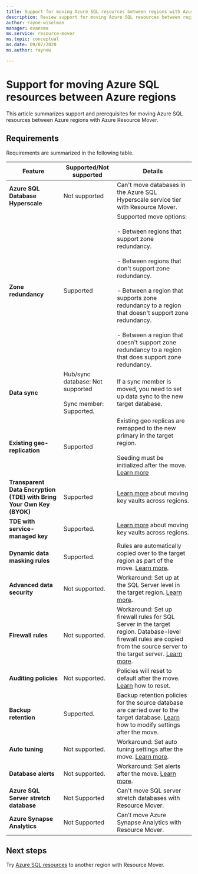 ```yaml
---
title: Support for moving Azure SQL resources between regions with Azure Resource Mover.
description: Review support for moving Azure SQL resources between regions with Azure Resource Mover.
author: rayne-wiselman
manager: evansma
ms.service: resource-mover
ms.topic: conceptual
ms.date: 09/07/2020
ms.author: raynew

---
```

# Support for moving Azure SQL resources between Azure regions

This article summarizes support and prerequisites for moving Azure SQL resources between Azure regions with Azure Resource Mover.

## Requirements

Requirements are summarized in the following table.

**Feature** | **Supported/Not supported** | **Details**
--- | --- | ---
**Azure SQL Database Hyperscale** | Not supported | Can't move databases in the Azure SQL Hyperscale service tier with Resource Mover.
**Zone redundancy** | Supported |  Supported move options:<br/><br/> - Between regions that support zone redundancy.<br/><br/> - Between regions that don't support zone redundancy.<br/><br/> - Between a region that supports zone redundancy to a region that doesn't support zone redundancy.<br/><br/> - Between a region that doesn't support zone redundancy to a region that does support zone redundancy. 
**Data sync** | Hub/sync database: Not supported<br/><br/> Sync member: Supported. | If a sync member is moved, you need to set up data sync to the new target database.
**Existing geo-replication** | Supported | Existing geo replicas are remapped to the new primary in the target region.<br/><br/> Seeding must be initialized after the move. [Learn more](/azure/azure-sql/database/active-geo-replication-configure-portal)
**Transparent Data Encryption (TDE) with Bring Your Own Key (BYOK)** | Supported | [Learn more](../key-vault/general/move-region.md) about moving key vaults across regions.
**TDE with service-managed key** | Supported. |  [Learn more](../key-vault/general/move-region.md) about moving key vaults across regions.
**Dynamic data masking rules** | Supported. | Rules are automatically copied over to the target region as part of the move. [Learn more](/azure/azure-sql/database/dynamic-data-masking-configure-portal).
**Advanced data security** | Not supported. | Workaround: Set up at the SQL Server level in the target region. [Learn more](/azure/azure-sql/database/azure-defender-for-sql).
**Firewall rules** | Not supported. | Workaround: Set up firewall rules for SQL Server in the target region. Database-level firewall rules are copied from the source server to the target server. [Learn more](/azure/azure-sql/database/firewall-create-server-level-portal-quickstart).
**Auditing policies** | Not supported. | Policies will reset to default after the move. [Learn](/azure/azure-sql/database/auditing-overview) how to reset.
**Backup retention** | Supported. | Backup retention policies for the source database are carried over to the target database. [Learn](/azure/azure-sql/database/long-term-backup-retention-configure) how to modify settings after the move.
**Auto tuning** | Not supported. | Workaround: Set auto tuning settings after the move. [Learn more](/azure/azure-sql/database/automatic-tuning-enable).
**Database alerts** | Not supported. | Workaround: Set alerts after the move. [Learn more](/azure/azure-sql/database/alerts-insights-configure-portal).
**Azure SQL Server stretch database** | Not Supported | Can't move SQL server stretch databases with Resource Mover.
**Azure Synapse Analytics** | Not Supported | Can’t move Azure Synapse Analytics with Resource Mover.
## Next steps

Try [Azure SQL resources](tutorial-move-region-sql.md) to another region with Resource Mover.